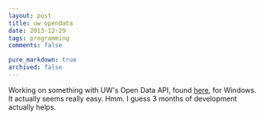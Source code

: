 ```yaml
---
layout: post
title: uw opendata
date: 2013-12-29
tags: programming
comments: false

pure_markdown: true
archived: false
---
```


Working on something with UW's Open Data API, found [here](http://api.uwaterloo.ca/), for Windows. It actually seems really easy. Hmm. I guess 3 months of development actually helps.